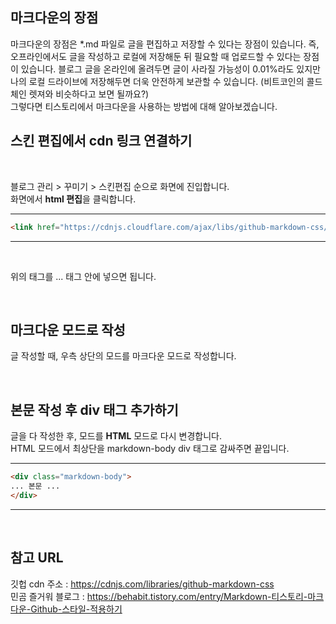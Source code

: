 <!--https://eungbean.github.io/2018/06/11/How-to-use-markdown/-->

## 마크다운의 장점
마크다운의 장점은 \*.md 파일로 글을 편집하고 저장할 수 있다는 장점이 있습니다.
즉, 오프라인에서도 글을 작성하고 로컬에 저장해둔 뒤 필요할 때 업로드할 수 있다는 장점이 있습니다.
블로그 글을 온라인에 올려두면 글이 사라질 가능성이 0.01%라도 있지만 나의 로컬 드라이브에 저장해두면 더욱 안전하게 보관할 수 있습니다.
(비트코인의 콜드체인 렛져와 비슷하다고 보면 될까요?)
<br>
그렇다면 티스토리에서 마크다운을 사용하는 방법에 대해 알아보겠습니다.

## 스킨 편집에서 cdn 링크 연결하기

<br>

블로그 관리 > 꾸미기 > 스킨편집 순으로 화면에 진입합니다.  
화면에서 **html 편집**을 클릭합니다.
<br>

***
```html
<link href="https://cdnjs.cloudflare.com/ajax/libs/github-markdown-css/5.1.0/github-markdown-light.css" rel="stylesheet">
```
***
<br>

위의 태그를 **<head>** ... **</head>** 태그 안에 넣으면 됩니다.  

<br>

## 마크다운 모드로 작성
글 작성할 때, 우측 상단의 모드를 마크다운 모드로 작성합니다.  

<br>

## 본문 작성 후 div 태그 추가하기
글을 다 작성한 후, 모드를 **HTML** 모드로 다시 변경합니다.  
HTML 모드에서 최상단을 markdown-body div 태그로 감싸주면 끝입니다.
<br>
***
```html
<div class="markdown-body">
... 본문 ...
</div>
```
***

<br>

## 참고 URL
깃헙 cdn 주소 : https://cdnjs.com/libraries/github-markdown-css  
민곰 즐거워 블로그 : https://behabit.tistory.com/entry/Markdown-티스토리-마크다운-Github-스타일-적용하기